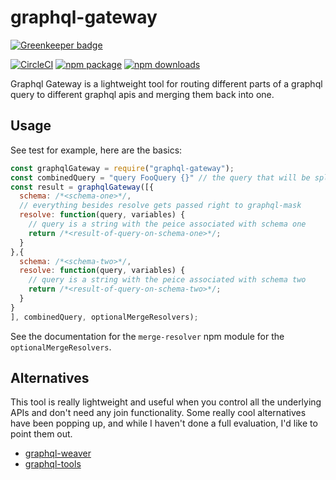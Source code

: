# graphql-gateway

[![Greenkeeper badge](https://badges.greenkeeper.io/brysgo/graphql-gateway.svg)](https://greenkeeper.io/)

[![CircleCI][build-badge]][build]
[![npm package][npm-badge]][npm]
[![npm downloads][npm-downloads-badge]][npm]


Graphql Gateway is a lightweight tool for routing different parts of a graphql query to different graphql apis and merging them back into one.

## Usage

See test for example, here are the basics:

```javascript
const graphqlGateway = require("graphql-gateway");
const combinedQuery = "query FooQuery {}" // the query that will be split up by schema
const result = graphqlGateway([{
  schema: /*<schema-one>*/,
  // everything besides resolve gets passed right to graphql-mask
  resolve: function(query, variables) {
    // query is a string with the peice associated with schema one
    return /*<result-of-query-on-schema-one>*/;
  }
},{
  schema: /*<schema-two>*/,
  resolve: function(query, variables) {
    // query is a string with the peice associated with schema two
    return /*<result-of-query-on-schema-two>*/;
  }
}
], combinedQuery, optionalMergeResolvers);
```

See the documentation for the `merge-resolver` npm module for the `optionalMergeResolvers`.

## Alternatives

This tool is really lightweight and useful when you control all the underlying APIs and don't need any join functionality. Some really cool alternatives have been popping up, and while I haven't done a full evaluation, I'd like to point them out.

* [graphql-weaver](https://github.com/AEB-labs/graphql-weaver)
* [graphql-tools](https://github.com/stubailo/schema-stitching-demo)

[build-badge]: https://circleci.com/gh/brysgo/graphql-gateway.svg?style=shield

[build]: 
https://circleci.com/gh/brysgo/graphql-gateway

[npm-badge]: https://img.shields.io/npm/v/graphql-gateway.png?style=flat-square
[npm]: https://www.npmjs.org/package/graphql-gateway
[npm-downloads-badge]:https://img.shields.io/npm/dt/graphql-gateway.svg
